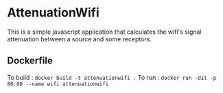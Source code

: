 # AttenuationWifi
This is a simple javascript application that calculates the wifi's signal attenuation between a source and some receptors.

## Dockerfile
To build : `docker build -t attenuationwifi .`
To run : `docker run -dit -p 80:80 --name wifi attenuationwifi`
